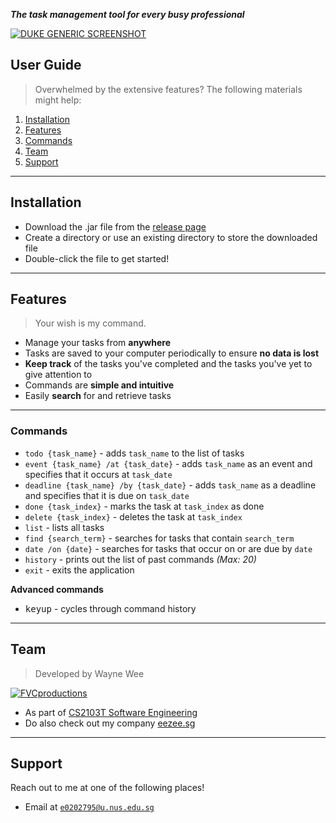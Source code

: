 _**The task management tool for every busy professional**_

[![DUKE GENERIC SCREENSHOT](https://raw.githubusercontent.com/waynewee/duke/master/screenshots/generic.png)]()


## User Guide

> Overwhelmed by the extensive features? The following materials might help:

1. [Installation](#installation)
2. [Features](#features)
3. [Commands](#commands)
4. [Team](#team)
5. [Support](#support)

---
## Installation

- Download the .jar file from the <a href="https://github.com/waynewee/duke/releases">release page</a>
- Create a directory or use an existing directory to store the downloaded file
- Double-click the file to get started!

---
## Features

> Your wish is my command.

- Manage your tasks from **anywhere**
- Tasks are saved to your computer periodically to ensure **no data is lost**
- **Keep track** of the tasks you've completed and the tasks you've yet to give attention to
- Commands are **simple and intuitive**
- Easily **search** for and retrieve tasks

---

### Commands

- `todo {task_name}` - adds `task_name` to the list of tasks
- `event {task_name} /at {task_date}` - adds `task_name` as an event and specifies that it occurs at `task_date`
- `deadline {task_name} /by {task_date}` - adds `task_name` as a deadline and specifies that it is due on `task_date`
- `done {task_index}` - marks the task at `task_index` as done
- `delete {task_index}` - deletes the task at `task_index`
- `list` - lists all tasks
- `find {search_term}` - searches for tasks that contain `search_term`
- `date /on {date}` - searches for tasks that occur on or are due by `date`
- `history` - prints out the list of past commands _(Max: 20)_
- `exit` - exits the application

**Advanced commands**
- <kbd>keyup</kbd> - cycles through command history 
---

## Team

> Developed by Wayne Wee

 [![FVCproductions](https://avatars1.githubusercontent.com/u/34233605?s=200&v=4)](http://github.com/waynewee)
- As part of <a href="https://nus-cs2103-ay1920s2.github.io/website/">CS2103T Software Engineering</a>
- Do also check out my company <a href="https://eezee.sg">eezee.sg</a>

---

## Support

Reach out to me at one of the following places!

- Email at <a href="mailto:e0202795@u.nus.edu.sg" target="_blank">`e0202795@u.nus.edu.sg`</a>
